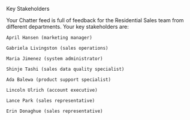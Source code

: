 Key Stakeholders

Your Chatter feed is full of feedback for the Residential Sales team from different departments. Your key stakeholders are:

    April Hansen (marketing manager)

    Gabriela Livingston (sales operations)

    Maria Jimenez (system administrator)

    Shinje Tashi (sales data quality specialist)

    Ada Balewa (product support specialist)

    Lincoln Ulrich (account executive)

    Lance Park (sales representative)

    Erin Donaghue (sales representative)
